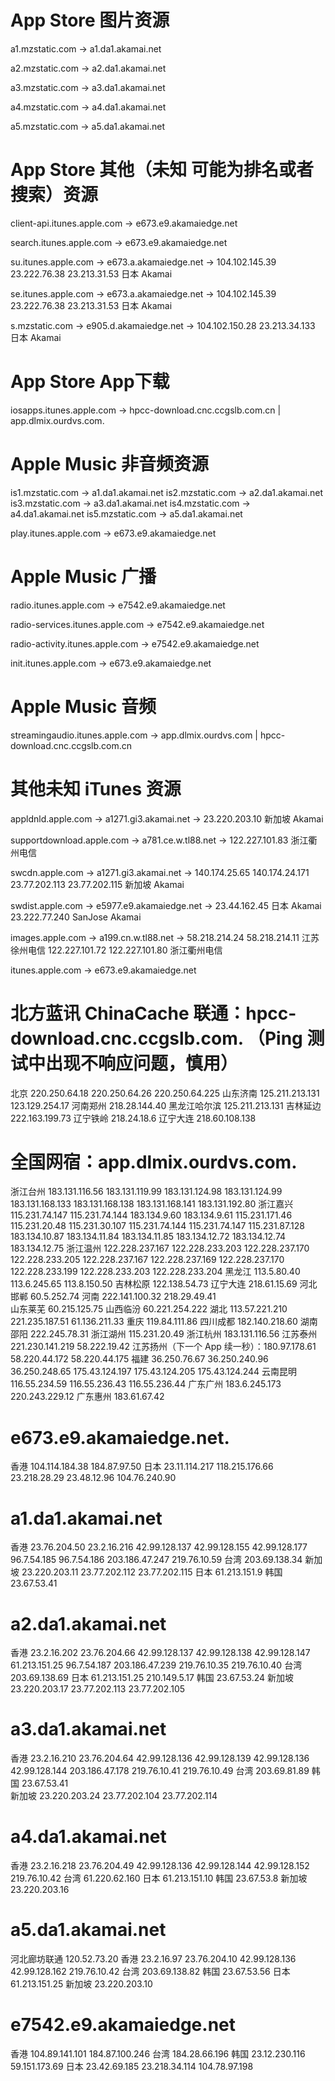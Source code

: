# App Store 图片资源
a1.mzstatic.com -> a1.da1.akamai.net

a2.mzstatic.com -> a2.da1.akamai.net

a3.mzstatic.com -> a3.da1.akamai.net

a4.mzstatic.com -> a4.da1.akamai.net

a5.mzstatic.com -> a5.da1.akamai.net

# App Store 其他（未知 可能为排名或者搜索）资源
client-api.itunes.apple.com -> e673.e9.akamaiedge.net

search.itunes.apple.com -> e673.e9.akamaiedge.net

su.itunes.apple.com -> e673.a.akamaiedge.net -> 104.102.145.39 23.222.76.38 23.213.31.53
日本 Akamai

se.itunes.apple.com -> e673.a.akamaiedge.net -> 104.102.145.39 23.222.76.38 23.213.31.53
日本 Akamai

s.mzstatic.com -> e905.d.akamaiedge.net -> 104.102.150.28 23.213.34.133
日本 Akamai 

# App Store App下载
iosapps.itunes.apple.com -> hpcc-download.cnc.ccgslb.com.cn | app.dlmix.ourdvs.com.

# Apple Music 非音频资源
is1.mzstatic.com -> a1.da1.akamai.net 
is2.mzstatic.com -> a2.da1.akamai.net
is3.mzstatic.com -> a3.da1.akamai.net
is4.mzstatic.com -> a4.da1.akamai.net
is5.mzstatic.com -> a5.da1.akamai.net

play.itunes.apple.com -> e673.e9.akamaiedge.net

# Apple Music 广播
radio.itunes.apple.com -> e7542.e9.akamaiedge.net

radio-services.itunes.apple.com -> e7542.e9.akamaiedge.net

radio-activity.itunes.apple.com -> e7542.e9.akamaiedge.net 

init.itunes.apple.com -> e673.e9.akamaiedge.net

# Apple Music 音频
streamingaudio.itunes.apple.com -> app.dlmix.ourdvs.com | hpcc-download.cnc.ccgslb.com.cn

# 其他未知 iTunes 资源
appldnld.apple.com -> a1271.gi3.akamai.net -> 23.220.203.10
新加坡 Akamai

supportdownload.apple.com -> a781.ce.w.tl88.net -> 122.227.101.83
浙江衢州电信

swcdn.apple.com -> a1271.gi3.akamai.net -> 140.174.25.65 140.174.24.171 23.77.202.113 23.77.202.115
新加坡 Akamai

swdist.apple.com -> e5977.e9.akamaiedge.net -> 23.44.162.45 日本 Akamai 23.222.77.240  SanJose Akamai

images.apple.com -> a199.cn.w.tl88.net -> 58.218.214.24 58.218.214.11 江苏徐州电信 122.227.101.72 122.227.101.80
浙江衢州电信

itunes.apple.com -> e673.e9.akamaiedge.net

# 北方蓝讯 ChinaCache 联通：hpcc-download.cnc.ccgslb.com. （Ping 测试中出现不响应问题，慎用）
北京 220.250.64.18 220.250.64.26 220.250.64.225
山东济南 125.211.213.131 123.129.254.17
河南郑州 218.28.144.40
黑龙江哈尔滨 125.211.213.131
吉林延边 222.163.199.73
辽宁铁岭 218.24.18.6
辽宁大连 218.60.108.138

# 全国网宿：app.dlmix.ourdvs.com.	
浙江台州 183.131.116.56 183.131.119.99 183.131.124.98 183.131.124.99 183.131.168.133 183.131.168.138 183.131.168.141 183.131.192.80
浙江嘉兴 115.231.74.147 115.231.74.144 183.134.9.60 183.134.9.61 115.231.171.46 115.231.20.48 115.231.30.107 115.231.74.144 115.231.74.147 115.231.87.128 183.134.10.87 183.134.11.84 183.134.11.85 183.134.12.72 183.134.12.74 183.134.12.75
浙江温州 122.228.237.167 122.228.233.203 122.228.237.170 122.228.233.205 122.228.237.167 122.228.237.169 122.228.237.170 122.228.233.199 122.228.233.203 122.228.233.204 
黑龙江 113.5.80.40 113.6.245.65 113.8.150.50
吉林松原 122.138.54.73
辽宁大连 218.61.15.69
河北邯郸 60.5.252.74
河南 222.141.100.32 218.29.49.41	
山东莱芜 60.215.125.75
山西临汾 60.221.254.222
湖北 113.57.221.210 221.235.187.51 61.136.211.33
重庆 119.84.111.86 
四川成都 182.140.218.60
湖南邵阳 222.245.78.31
浙江湖州 115.231.20.49 
浙江杭州 183.131.116.56
江苏泰州 221.230.141.219 58.222.19.42
江苏扬州（下一个 App 续一秒）：180.97.178.61	 58.220.44.172 58.220.44.175
福建 36.250.76.67 36.250.240.96 36.250.248.65 175.43.124.197 175.43.124.205 175.43.124.244
云南昆明 116.55.234.59 116.55.236.43 116.55.236.44
广东广州 183.6.245.173 220.243.229.12 
广东惠州 183.61.67.42

# e673.e9.akamaiedge.net.
香港 104.114.184.38 184.87.97.50
日本 23.11.114.217 118.215.176.66 23.218.28.29 23.48.12.96 104.76.240.90 

# a1.da1.akamai.net 
香港 23.76.204.50 23.2.16.216 42.99.128.137 42.99.128.155 42.99.128.177 96.7.54.185 96.7.54.186 203.186.47.247 219.76.10.59
台湾 203.69.138.34
新加坡 23.220.203.11 23.77.202.112 23.77.202.115 
日本 61.213.151.9
韩国 23.67.53.41

# a2.da1.akamai.net 
香港 23.2.16.202 23.76.204.66 42.99.128.137 42.99.128.138 42.99.128.147 61.213.151.25 96.7.54.187 203.186.47.239 219.76.10.35 219.76.10.40
台湾 203.69.138.69
日本 61.213.151.25 210.149.5.17
韩国 23.67.53.24
新加坡 23.220.203.17 23.77.202.113 23.77.202.105

# a3.da1.akamai.net
香港 23.2.16.210 23.76.204.64 42.99.128.136 42.99.128.139 42.99.128.136 42.99.128.144 203.186.47.178 219.76.10.41 219.76.10.49 
台湾 203.69.81.89
韩国 23.67.53.41	
新加坡 23.220.203.24 23.77.202.104 23.77.202.114

# a4.da1.akamai.net
香港 23.2.16.218 23.76.204.49 42.99.128.136 42.99.128.144 42.99.128.152 219.76.10.42
台湾 61.220.62.160
日本 61.213.151.10
韩国 23.67.53.8
新加坡 23.220.203.16 

# a5.da1.akamai.net 
河北廊坊联通 120.52.73.20
香港 23.2.16.97 23.76.204.10 42.99.128.136 42.99.128.162 219.76.10.42
台湾 203.69.138.82
韩国 23.67.53.56
日本 61.213.151.25
新加坡  23.220.203.10 

# e7542.e9.akamaiedge.net 
香港 104.89.141.101 184.87.100.246
台湾 184.28.66.196
韩国 23.12.230.116 59.151.173.69
日本 23.42.69.185 23.218.34.114 104.78.97.198
